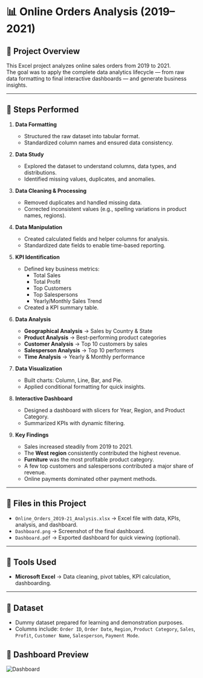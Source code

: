 # 📊 Online Orders Analysis (2019–2021)

## 🔹 Project Overview
This Excel project analyzes online sales orders from 2019 to 2021.  
The goal was to apply the complete data analytics lifecycle — from raw data formatting to final interactive dashboards — and generate business insights.

---

## 🔹 Steps Performed

1. **Data Formatting**
   - Structured the raw dataset into tabular format.
   - Standardized column names and ensured data consistency.

2. **Data Study**
   - Explored the dataset to understand columns, data types, and distributions.
   - Identified missing values, duplicates, and anomalies.

3. **Data Cleaning & Processing**
   - Removed duplicates and handled missing data.
   - Corrected inconsistent values (e.g., spelling variations in product names, regions).

4. **Data Manipulation**
   - Created calculated fields and helper columns for analysis.
   - Standardized date fields to enable time-based reporting.

5. **KPI Identification**
   - Defined key business metrics:
     - Total Sales  
     - Total Profit  
     - Top Customers  
     - Top Salespersons  
     - Yearly/Monthly Sales Trend  
   - Created a KPI summary table.

6. **Data Analysis**
   - **Geographical Analysis** → Sales by Country & State  
   - **Product Analysis** → Best-performing product categories  
   - **Customer Analysis** → Top 10 customers by sales  
   - **Salesperson Analysis** → Top 10 performers  
   - **Time Analysis** → Yearly & Monthly performance  

7. **Data Visualization**
   - Built charts: Column, Line, Bar, and Pie.
   - Applied conditional formatting for quick insights.

8. **Interactive Dashboard**
   - Designed a dashboard with slicers for Year, Region, and Product Category.
   - Summarized KPIs with dynamic filtering.

9. **Key Findings**
   - Sales increased steadily from 2019 to 2021.  
   - The **West region** consistently contributed the highest revenue.  
   - **Furniture** was the most profitable product category.  
   - A few top customers and salespersons contributed a major share of revenue.  
   - Online payments dominated other payment methods.

---

## 🔹 Files in this Project
- `Online_Orders_2019-21_Analysis.xlsx` → Excel file with data, KPIs, analysis, and dashboard.  
- `Dashboard.png` → Screenshot of the final dashboard.  
- `Dashboard.pdf` → Exported dashboard for quick viewing (optional).  

---

## 🔹 Tools Used
- **Microsoft Excel** → Data cleaning, pivot tables, KPI calculation, dashboarding.  

---

## 🔹 Dataset
- Dummy dataset prepared for learning and demonstration purposes.  
- Columns include: `Order ID`, `Order Date`, `Region`, `Product Category`, `Sales`, `Profit`, `Customer Name`, `Salesperson`, `Payment Mode`.

## 🔹 Dashboard Preview
![Dashboard](Dashboard.png)

